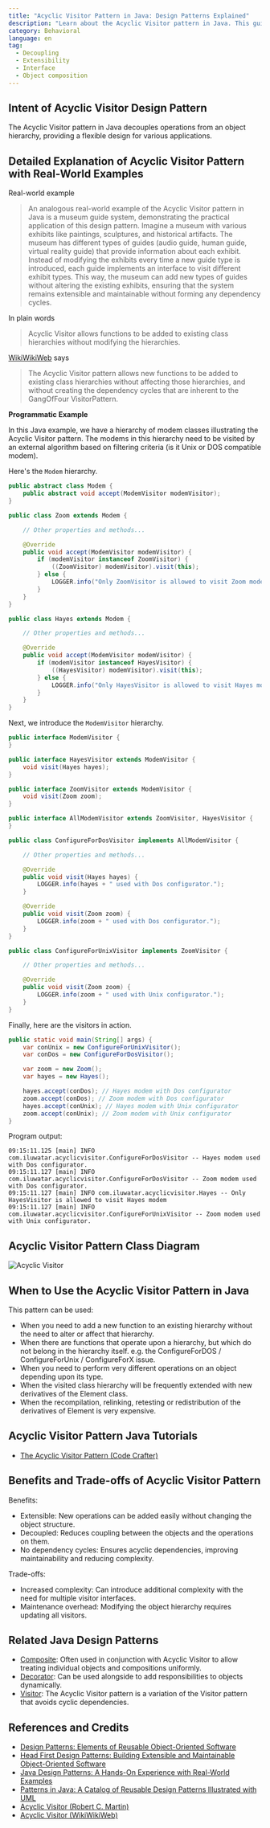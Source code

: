 ```yaml
---
title: "Acyclic Visitor Pattern in Java: Design Patterns Explained"
description: "Learn about the Acyclic Visitor pattern in Java. This guide explains how it decouples operations from object hierarchies, providing examples and real-world applications."
category: Behavioral
language: en
tag:
  - Decoupling
  - Extensibility
  - Interface
  - Object composition
---
```


## Intent of Acyclic Visitor Design Pattern

The Acyclic Visitor pattern in Java decouples operations from an object hierarchy, providing a flexible design for various applications.

## Detailed Explanation of Acyclic Visitor Pattern with Real-World Examples

Real-world example

> An analogous real-world example of the Acyclic Visitor pattern in Java is a museum guide system, demonstrating the practical application of this design pattern. Imagine a museum with various exhibits like paintings, sculptures, and historical artifacts. The museum has different types of guides (audio guide, human guide, virtual reality guide) that provide information about each exhibit. Instead of modifying the exhibits every time a new guide type is introduced, each guide implements an interface to visit different exhibit types. This way, the museum can add new types of guides without altering the existing exhibits, ensuring that the system remains extensible and maintainable without forming any dependency cycles.

In plain words

> Acyclic Visitor allows functions to be added to existing class hierarchies without modifying the hierarchies.

[WikiWikiWeb](https://wiki.c2.com/?AcyclicVisitor) says

> The Acyclic Visitor pattern allows new functions to be added to existing class hierarchies without affecting those hierarchies, and without creating the dependency cycles that are inherent to the GangOfFour VisitorPattern.

**Programmatic Example**

In this Java example, we have a hierarchy of modem classes illustrating the Acyclic Visitor pattern. The modems in this hierarchy need to be visited by an external algorithm based on filtering criteria (is it Unix or DOS compatible modem).

Here's the `Modem` hierarchy.

```java
public abstract class Modem {
    public abstract void accept(ModemVisitor modemVisitor);
}

public class Zoom extends Modem {

    // Other properties and methods...

    @Override
    public void accept(ModemVisitor modemVisitor) {
        if (modemVisitor instanceof ZoomVisitor) {
            ((ZoomVisitor) modemVisitor).visit(this);
        } else {
            LOGGER.info("Only ZoomVisitor is allowed to visit Zoom modem");
        }
    }
}

public class Hayes extends Modem {

    // Other properties and methods...

    @Override
    public void accept(ModemVisitor modemVisitor) {
        if (modemVisitor instanceof HayesVisitor) {
            ((HayesVisitor) modemVisitor).visit(this);
        } else {
            LOGGER.info("Only HayesVisitor is allowed to visit Hayes modem");
        }
    }
}
```

Next, we introduce the `ModemVisitor` hierarchy.

```java
public interface ModemVisitor {
}

public interface HayesVisitor extends ModemVisitor {
    void visit(Hayes hayes);
}

public interface ZoomVisitor extends ModemVisitor {
    void visit(Zoom zoom);
}

public interface AllModemVisitor extends ZoomVisitor, HayesVisitor {
}

public class ConfigureForDosVisitor implements AllModemVisitor {

    // Other properties and methods...

    @Override
    public void visit(Hayes hayes) {
        LOGGER.info(hayes + " used with Dos configurator.");
    }

    @Override
    public void visit(Zoom zoom) {
        LOGGER.info(zoom + " used with Dos configurator.");
    }
}

public class ConfigureForUnixVisitor implements ZoomVisitor {

    // Other properties and methods...

    @Override
    public void visit(Zoom zoom) {
        LOGGER.info(zoom + " used with Unix configurator.");
    }
}
```

Finally, here are the visitors in action.

```java
public static void main(String[] args) {
    var conUnix = new ConfigureForUnixVisitor();
    var conDos = new ConfigureForDosVisitor();

    var zoom = new Zoom();
    var hayes = new Hayes();

    hayes.accept(conDos); // Hayes modem with Dos configurator
    zoom.accept(conDos); // Zoom modem with Dos configurator
    hayes.accept(conUnix); // Hayes modem with Unix configurator
    zoom.accept(conUnix); // Zoom modem with Unix configurator   
}
```

Program output:

```
09:15:11.125 [main] INFO com.iluwatar.acyclicvisitor.ConfigureForDosVisitor -- Hayes modem used with Dos configurator.
09:15:11.127 [main] INFO com.iluwatar.acyclicvisitor.ConfigureForDosVisitor -- Zoom modem used with Dos configurator.
09:15:11.127 [main] INFO com.iluwatar.acyclicvisitor.Hayes -- Only HayesVisitor is allowed to visit Hayes modem
09:15:11.127 [main] INFO com.iluwatar.acyclicvisitor.ConfigureForUnixVisitor -- Zoom modem used with Unix configurator.
```

## Acyclic Visitor Pattern Class Diagram

![Acyclic Visitor](./etc/acyclic-visitor.png "Acyclic Visitor")

## When to Use the Acyclic Visitor Pattern in Java

This pattern can be used:

* When you need to add a new function to an existing hierarchy without the need to alter or affect that hierarchy.
* When there are functions that operate upon a hierarchy, but which do not belong in the hierarchy itself. e.g. the ConfigureForDOS / ConfigureForUnix / ConfigureForX issue.
* When you need to perform very different operations on an object depending upon its type.
* When the visited class hierarchy will be frequently extended with new derivatives of the Element class.
* When the recompilation, relinking, retesting or redistribution of the derivatives of Element is very expensive.

## Acyclic Visitor Pattern Java Tutorials

* [The Acyclic Visitor Pattern (Code Crafter)](https://codecrafter.blogspot.com/2012/12/the-acyclic-visitor-pattern.html)

## Benefits and Trade-offs of Acyclic Visitor Pattern

Benefits:

* Extensible: New operations can be added easily without changing the object structure.
* Decoupled: Reduces coupling between the objects and the operations on them.
* No dependency cycles: Ensures acyclic dependencies, improving maintainability and reducing complexity.

Trade-offs:

* Increased complexity: Can introduce additional complexity with the need for multiple visitor interfaces.
* Maintenance overhead: Modifying the object hierarchy requires updating all visitors.

## Related Java Design Patterns

* [Composite](https://java-design-patterns.com/patterns/composite/): Often used in conjunction with Acyclic Visitor to allow treating individual objects and compositions uniformly.
* [Decorator](https://java-design-patterns.com/patterns/decorator/): Can be used alongside to add responsibilities to objects dynamically.
* [Visitor](https://java-design-patterns.com/patterns/visitor/): The Acyclic Visitor pattern is a variation of the Visitor pattern that avoids cyclic dependencies.

## References and Credits

* [Design Patterns: Elements of Reusable Object-Oriented Software](https://amzn.to/3w0pvKI)
* [Head First Design Patterns: Building Extensible and Maintainable Object-Oriented Software](https://amzn.to/49NGldq)
* [Java Design Patterns: A Hands-On Experience with Real-World Examples](https://amzn.to/3yhh525)
* [Patterns in Java: A Catalog of Reusable Design Patterns Illustrated with UML](https://amzn.to/4bOtzwF)
* [Acyclic Visitor (Robert C. Martin)](http://condor.depaul.edu/dmumaugh/OOT/Design-Principles/acv.pdf)
* [Acyclic Visitor (WikiWikiWeb)](https://wiki.c2.com/?AcyclicVisitor)
